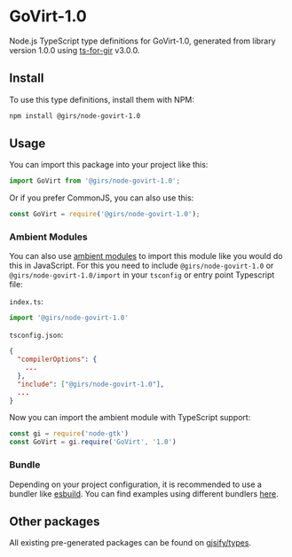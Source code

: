 
# GoVirt-1.0

Node.js TypeScript type definitions for GoVirt-1.0, generated from library version 1.0.0 using [ts-for-gir](https://github.com/gjsify/ts-for-gir) v3.0.0.


## Install

To use this type definitions, install them with NPM:
```bash
npm install @girs/node-govirt-1.0
```

## Usage

You can import this package into your project like this:
```ts
import GoVirt from '@girs/node-govirt-1.0';
```

Or if you prefer CommonJS, you can also use this:
```ts
const GoVirt = require('@girs/node-govirt-1.0');
```

### Ambient Modules

You can also use [ambient modules](https://github.com/gjsify/ts-for-gir/tree/main/packages/cli#ambient-modules) to import this module like you would do this in JavaScript.
For this you need to include `@girs/node-govirt-1.0` or `@girs/node-govirt-1.0/import` in your `tsconfig` or entry point Typescript file:

`index.ts`:
```ts
import '@girs/node-govirt-1.0'
```

`tsconfig.json`:
```json
{
  "compilerOptions": {
    ...
  },
  "include": ["@girs/node-govirt-1.0"],
  ...
}
```

Now you can import the ambient module with TypeScript support: 

```ts
const gi = require('node-gtk')
const GoVirt = gi.require('GoVirt', '1.0')
```


### Bundle

Depending on your project configuration, it is recommended to use a bundler like [esbuild](https://esbuild.github.io/). You can find examples using different bundlers [here](https://github.com/gjsify/ts-for-gir/tree/main/examples).

## Other packages

All existing pre-generated packages can be found on [gjsify/types](https://github.com/gjsify/types).

